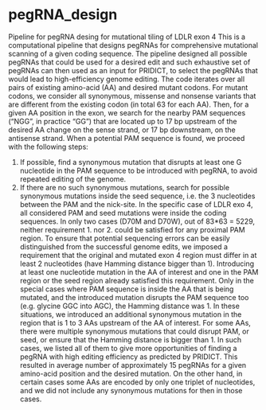 # pegRNA_design
Pipeline for pegRNA desing for mutational tiling of LDLR exon 4
This is a computational pipeline that designs pegRNAs for comprehensive mutational scanning of a given coding sequence. The pipeline designed all possible pegRNAs that could be used for a desired edit and such exhaustive set of pegRNAs can then used as an input for PRIDICT, to select the pegRNAs that would lead to high-efficiency genome editing.
The code iterates over all pairs of existing amino-acid (AA) and desired mutant codons. For mutant codons, we consider all synonymous, missense and nonsense variants that are different from the existing codon (in total 63 for each AA). Then, for a given AA position in the exon, we search for the nearby PAM sequences (“NGG”, in practice “GG”) that are located up to 17 bp upstream of the desired AA change on the sense strand, or 17 bp downstream, on the antisense strand. When a potential PAM sequence is found, we proceed with the following steps:
1.	If possible, find a synonymous mutation that disrupts at least one G nucleotide in the PAM sequence to be introduced with pegRNA, to avoid repeated editing of the genome. 
2.	If there are no such synonymous mutations, search for possible synonymous mutations inside the seed sequence, i.e. the 3 nucleotides between the PAM and the nick-site. 
In the specific case of LDLR exo 4, all considered PAM and seed mutations were inside the coding sequences. In only two cases (D70M and D70W), out of 83*63 = 5229, neither requirement 1. nor 2. could be satisfied for any proximal PAM region.
To ensure that potential sequencing errors can be easily distinguished from the successful genome edits, we imposed a requirement that the original and mutated exon 4 region must differ in at least 2 nucleotides (have Hamming distance bigger than 1). Introducing at least one nucleotide mutation in the AA of interest and one in the PAM region or the seed region already satisfied this requirement. Only in the special cases where PAM sequence is inside the AA that is being mutated, and the introduced mutation disrupts the PAM sequence too (e.g. glycine GGC into AGC), the Hamming distance was 1. In these situations, we introduced an additional synonymous mutation in the region that is 1 to 3 AAs upstream of the AA of interest. 
For some AAs, there were multiple synonymous mutations that could disrupt PAM, or seed, or ensure that the Hamming distance is bigger than 1. In such cases, we listed all of them to give more opportunities of finding a pegRNA with high editing efficiency as predicted by PRIDICT. This resulted in average number of approximately 15 pegRNAs for a given amino-acid position and the desired mutation. On the other hand, in certain cases some AAs are encoded by only one triplet of nucleotides, and we did not include any synonymous mutations for then in those cases. 
